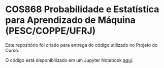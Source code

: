 # COS868 Probabilidade e Estatística para Aprendizado de Máquina (PESC/COPPE/UFRJ)

Este repositório foi criado para entrega do código utilizado no Projeto do Curso.

O código está disponibilizado em um Jupyter Notebook [aqui](https://github.com/ianagra/prob-stats-course-project/blob/main/projeto_probest.ipynb).
